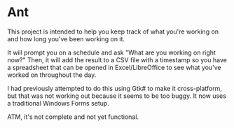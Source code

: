 # Ant

This project is intended to help you keep track of what you're working on and how long you've been working on it.

It will prompt you on a schedule and ask "What are you working on right now?"  Then, it will add the result to a CSV file with a timestamp so you have a spreadsheet that can be opened in Excel/LibreOffice to see what you've worked on throughout the day.

I had previously attempted to do this using Gtk# to make it cross-platform, but that was not working out because it seems to be too buggy.  It now uses a traditional Windows Forms setup.

ATM, it's not complete and not yet functional.
